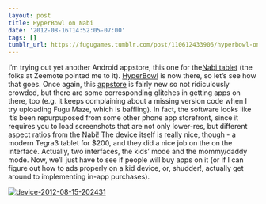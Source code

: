 ```yaml
---
layout: post
title: HyperBowl on Nabi
date: '2012-08-16T14:52:05-07:00'
tags: []
tumblr_url: https://fugugames.tumblr.com/post/110612433906/hyperbowl-on-nabi
---
```

I’m trying out yet another Android appstore, this one for the[Nabi tablet](http://nabitablet.com/) (the folks at Zeemote pointed me to it). [HyperBowl](http://hyperbowl3d.com/) is now there, so let’s see how that goes. Once again, this [appstore](http://fuguhapps.com/) is fairly new so not ridiculously crowded, but there are some corresponding glitches in getting apps on there, too (e.g. it keeps complaining about a missing version code when I try uploading Fugu Maze, which is baffling). In fact, the software looks like it’s been repurpuposed from some other phone app storefront, since it requires you to load screenshots that are not only lower-res, but different aspect ratios from the Nabi! The device itself is really nice, though - a modern Tegra3 tablet for $200, and they did a nice job on the on the interface. Actually, two interfaces, the kids’ mode and the mommy/daddy mode. Now, we’ll just have to see if people will buy apps on it (or if I can figure out how to ads properly on a kid device, or, shudder!, actually get around to implementing in-app purchases).

[![](http://itshardtofondlepenguins.com/wp-content/uploads/2012/08/device-2012-08-15-202431.png "device-2012-08-15-202431")](http://itshardtofondlepenguins.com/wp-content/uploads/2012/08/device-2012-08-15-202431.png)

